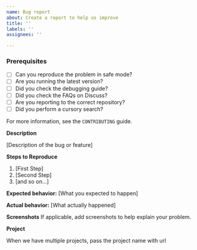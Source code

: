 ```yaml
---
name: Bug report
about: Create a report to help us improve
title: ''
labels: ''
assignees: ''

---
```



### Prerequisites

* [ ] Can you reproduce the problem in safe mode?
* [ ] Are you running the latest version?
* [ ] Did you check the debugging guide?
* [ ] Did you check the FAQs on Discuss?
* [ ] Are you reporting to the correct repository?
* [ ] Did you perform a cursory search?

For more information, see the `CONTRIBUTING` guide.

**Description**

[Description of the bug or feature]

**Steps to Reproduce**

1. [First Step]
2. [Second Step]
3. [and so on...]

**Expected behavior:** [What you expected to happen]

**Actual behavior:** [What actually happened]

**Screenshots**
If applicable, add screenshots to help explain your problem.

**Project**

When we have multiple projects, pass the project name with url

